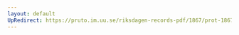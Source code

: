```yaml
---
layout: default
UpRedirect: https://pruto.im.uu.se/riksdagen-records-pdf/1867/prot-1867--fk--503/prot-1867--fk--503_003.pdf
---
```

